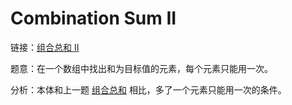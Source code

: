 # Combination Sum II

链接：[组合总和 II](https://leetcode-cn.com/problems/combination-sum-ii/description/)

题意：在一个数组中找出和为目标值的元素，每个元素只能用一次。

分析：本体和上一题 [组合总和](../CombinationSum) 相比，多了一个元素只能用一次的条件。